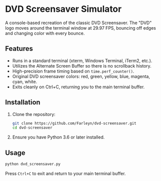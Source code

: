 # DVD Screensaver Simulator

A console-based recreation of the classic DVD Screensaver. The "DVD" logo moves around the terminal window at 29.97 FPS, bouncing off edges and changing color with every bounce.

## Features

- Runs in a standard terminal (xterm, Windows Terminal, iTerm2, etc.).
- Utilizes the Alternate Screen Buffer so there is no scrollback history.
- High-precision frame timing based on `time.perf_counter()`.
- Original DVD screensaver colors: red, green, yellow, blue, magenta, cyan, white.
- Exits cleanly on Ctrl+C, returning you to the main terminal buffer.

## Installation

1. Clone the repository:
   ```bash
   git clone https://github.com/Farleyn/dvd-screensaver.git
   cd dvd-screensaver
   ```
2. Ensure you have Python 3.6 or later installed.

## Usage

```bash
python dvd_screensaver.py
```

Press `Ctrl+C` to exit and return to your main terminal buffer.
